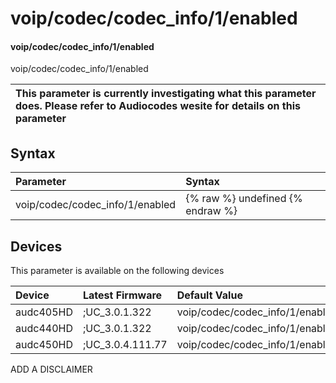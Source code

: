 ﻿---
description: voip/codec/codec_info/1/enabled
search: false
---

# voip/codec/codec_info/1/enabled

#### voip/codec/codec_info/1/enabled

voip/codec/codec_info/1/enabled


| This parameter is currently investigating what this parameter does. Please refer to Audiocodes wesite for details on this parameter | 
| :--- |

## Syntax
| Parameter | Syntax |
| :--- | :--- |
|voip/codec/codec_info/1/enabled | {% raw %} undefined {% endraw %}|

## Devices
This parameter is available on the following devices

| Device | Latest Firmware | Default Value |
|:---|:---|:---|
| audc405HD | ;UC_3.0.1.322 | voip/codec/codec_info/1/enabled=1 
| audc440HD | ;UC_3.0.1.322 | voip/codec/codec_info/1/enabled=1 
| audc450HD | ;UC_3.0.4.111.77 | voip/codec/codec_info/1/enabled=1 

ADD A DISCLAIMER

